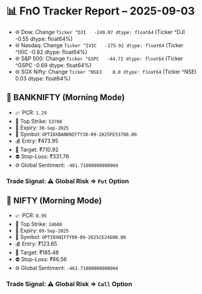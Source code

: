 # 📊 FnO Tracker Report – 2025-09-03
- 🌐 Dow: Change `Ticker
^DJI   -249.07
dtype: float64` (Ticker
^DJI   -0.55
dtype: float64%)
- 🌐 Nasdaq: Change `Ticker
^IXIC   -175.92
dtype: float64` (Ticker
^IXIC   -0.82
dtype: float64%)
- 🌐 S&P 500: Change `Ticker
^GSPC   -44.72
dtype: float64` (Ticker
^GSPC   -0.69
dtype: float64%)
- 🌐 SGX Nifty: Change `Ticker
^NSEI    8.0
dtype: float64` (Ticker
^NSEI    0.03
dtype: float64%)
## 📘 BANKNIFTY (Morning Mode)
- 📈 PCR: `1.29`
- 🔢 Top Strike: `53700`
- 📆 Expiry: `30-Sep-2025`
- 🎫 Symbol: `OPTIDXBANKNIFTY30-09-2025PE53700.00`
- 💰 Entry: ₹473.95
- 🎯 Target: ₹710.92
- ⛔ Stop-Loss: ₹331.76
- 🌐 Global Sentiment: `-461.71000000000004`
### Trade Signal: ⚠️ Global Risk ⇒ `Put` Option
## 📘 NIFTY (Morning Mode)
- 📈 PCR: `0.95`
- 🔢 Top Strike: `24600`
- 📆 Expiry: `09-Sep-2025`
- 🎫 Symbol: `OPTIDXNIFTY09-09-2025CE24600.00`
- 💰 Entry: ₹123.65
- 🎯 Target: ₹185.48
- ⛔ Stop-Loss: ₹86.56
- 🌐 Global Sentiment: `-461.71000000000004`
### Trade Signal: ⚠️ Global Risk ⇒ `Call` Option